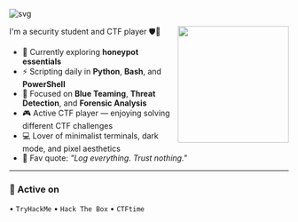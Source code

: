 ![svg](https://readme-typing-svg.demolab.com?font=Jersey+10&size=32&duration=3500&pause=500&color=F7DF1E&width=600&lines=CTF+Player+%7C+Security+Student+%7C+Blue+Team+Enjoyer)

<img height="210" width="200" align="right" src="https://github.com/user-attachments/assets/f71691c1-1db2-47a0-a5fd-9824c1fb2e66" />

I'm a security student and CTF player 🛡️🐍 

- 🧠 Currently exploring **honeypot essentials**  
- ⚡ Scripting daily in **Python**, **Bash**, and **PowerShell**  
- 🎯 Focused on **Blue Teaming**, **Threat Detection**, and **Forensic Analysis**  
- 🎮 Active CTF player — enjoying solving different CTF challenges  
- 💻 Lover of minimalist terminals, dark mode, and pixel aesthetics  
- 💬 Fav quote: *"Log everything. Trust nothing."*

---

### 🧪 Active on

 • `TryHackMe` • `Hack The Box` • `CTFtime`
